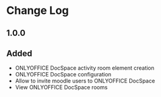 # Change Log

## 1.0.0
## Added
- ONLYOFFICE DocSpace activity room element creation
- ONLYOFFICE DocSpace configuration
- Allow to invite moodle users to ONLYOFFICE DocSpace
- View ONLYOFFICE DocSpace rooms
